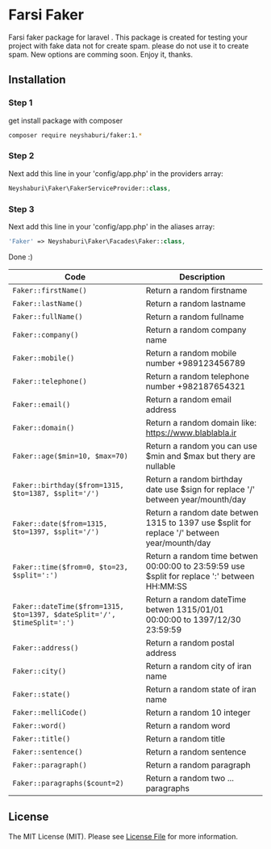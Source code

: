 # Farsi Faker
Farsi faker package for laravel . This package is created for testing your project with fake data not for create spam. please do not use it to create spam. New options are comming soon. Enjoy it, thanks.


## Installation

### Step 1

get install package with composer

```bash
composer require neyshaburi/faker:1.*
```

### Step 2

Next add this line in your 'config/app.php' in the providers array:

```php
Neyshaburi\Faker\FakerServiceProvider::class,
```
### Step 3

Next add this line in your 'config/app.php' in the aliases array:

```php
'Faker' => Neyshaburi\Faker\Facades\Faker::class,
```
Done :)

| Code | Description |
| --- | --- |
| ``` Faker::firstName() ``` | Return a random firstname |
| ``` Faker::lastName() ``` | Return a random lastname |
| ``` Faker::fullName() ``` | Return a random fullname |
| ``` Faker::company() ``` | Return a random company name |
| ``` Faker::mobile() ``` | Return a random mobile number +989123456789 |
| ``` Faker::telephone() ``` | Return a random telephone number +982187654321|
| ``` Faker::email() ``` | Return a random email address |
| ``` Faker::domain() ``` | Return a random domain like: https://www.blablabla.ir |
| ``` Faker::age($min=10, $max=70) ``` | Return a random you can use $min and $max but thery are nullable |
| ``` Faker::birthday($from=1315, $to=1387, $split='/') ``` | Return a random birthday date use $sign for replace '/' between year/mounth/day |
| ``` Faker::date($from=1315, $to=1397, $split='/') ``` | Return a random date betwen 1315 to 1397 use $split for replace '/' between year/mounth/day |
| ``` Faker::time($from=0, $to=23, $split=':') ``` | Return a random time betwen 00:00:00 to 23:59:59 use $split for replace ':' between HH:MM:SS |
| ``` Faker::dateTime($from=1315, $to=1397, $dateSplit='/', $timeSplit=':') ``` | Return a random dateTime betwen 1315/01/01 00:00:00 to 1397/12/30 23:59:59 |
| ``` Faker::address() ``` | Return a random postal address |
| ``` Faker::city() ``` | Return a random city of iran name |
| ``` Faker::state() ``` | Return a random state of iran name |
| ``` Faker::melliCode() ``` | Return a random 10 integer |
| ``` Faker::word() ``` | Return a random word |
| ``` Faker::title() ``` | Return a random title |
| ``` Faker::sentence() ``` | Return a random sentence |
| ``` Faker::paragraph() ``` | Return a random paragraph |
| ``` Faker::paragraphs($count=2) ``` | Return a random two ... paragraphs |

## License
The MIT License (MIT). Please see [License File](LICENSE) for more information.
